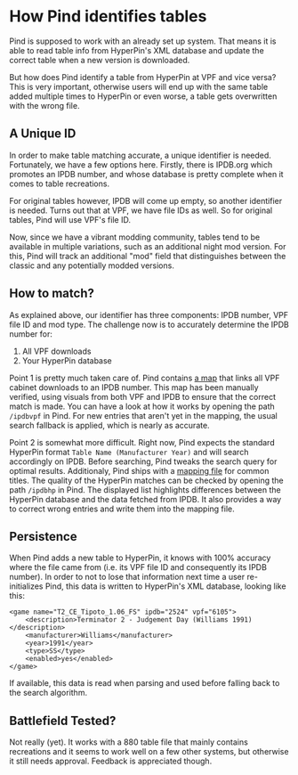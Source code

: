 How Pind identifies tables
==========================

Pind is supposed to work with an already set up system. That means it is able to read table info from HyperPin's
XML database and update the correct table when a new version is downloaded.

But how does Pind identify a table from HyperPin at VPF and vice versa? This is very important, otherwise users will
end up with the same table added multiple times to HyperPin or even worse, a table gets overwritten with the
wrong file.


A Unique ID
-----------

In order to make table matching accurate, a unique identifier is needed. Fortunately, we have a few options here.
Firstly, there is IPDB.org which promotes an IPDB number, and whose database is pretty complete when it comes to table
recreations.

For original tables however, IPDB will come up empty, so another identifier is needed. Turns out that at VPF, we
have file IDs as well. So for original tables, Pind will use VPF's file ID.

Now, since we have a vibrant modding community, tables tend to be available in multiple variations, such as an
additional night mod version. For this, Pind will track an additional "mod" field that distinguishes between
the classic and any potentially modded versions.


How to match?
-------------

As explained above, our identifier has three components: IPDB number, VPF file ID and mod type. The challenge now
is to accurately determine the IPDB number for:

1. All VPF downloads
2. Your HyperPin database

Point 1 is pretty much taken care of. Pind contains [a map](https://github.com/freezy/node-pind/blob/master/server/data/ipdb-vpf.json)
that links all VPF cabinet downloads to an IPDB number. This map has been manually verified, using visuals from both
VPF and IPDB to ensure that the correct match is made. You can have a look at how it works by opening the path `/ipdbvpf`
in Pind. For new entries that aren't yet in the mapping, the usual search fallback is applied, which is nearly as
accurate.

Point 2 is somewhat more difficult. Right now, Pind expects the standard HyperPin format `Table Name (Manufacturer Year)`
and will search accordingly on IPDB. Before searching, Pind tweaks the search query for optimal results. Additionaly,
Pind ships with a [mapping file](https://github.com/freezy/node-pind/blob/master/server/data/ipdb-hp.json) for common
titles. The quality of the HyperPin matches can be checked by opening the path `/ipdbhp` in Pind. The displayed list
highlights differences between the HyperPin database and the data fetched from IPDB. It also provides a way to correct
wrong entries and write them into the mapping file.


Persistence
-----------

When Pind adds a new table to HyperPin, it knows with 100% accuracy where the file came from (i.e. its VPF file ID and
consequently its IPDB number). In order to not to lose that information next time a user re-initializes Pind, this
data is written to HyperPin's XML database, looking like this:

	<game name="T2_CE_Tipoto_1.06_FS" ipdb="2524" vpf="6105">
		<description>Terminator 2 - Judgement Day (Williams 1991)</description>
		<manufacturer>Williams</manufacturer>
		<year>1991</year>
		<type>SS</type>
		<enabled>yes</enabled>
	</game>

If available, this data is read when parsing and used before falling back to the search algorithm.


Battlefield Tested?
-------------------

Not really (yet). It works with a 880 table file that mainly contains recreations and it seems to work well on a few
other systems, but otherwise it still needs approval. Feedback is appreciated though.

